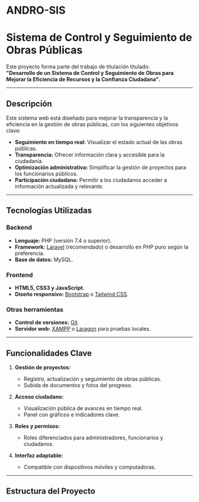 # ANDRO-SIS
# Sistema de Control y Seguimiento de Obras Públicas

Este proyecto forma parte del trabajo de titulación titulado:  
**"Desarrollo de un Sistema de Control y Seguimiento de Obras para Mejorar la Eficiencia de Recursos y la Confianza Ciudadana".**

---

## Descripción

Este sistema web está diseñado para mejorar la transparencia y la eficiencia en la gestión de obras públicas, con los siguientes objetivos clave:  
- **Seguimiento en tiempo real:** Visualizar el estado actual de las obras públicas.  
- **Transparencia:** Ofrecer información clara y accesible para la ciudadanía.  
- **Optimización administrativa:** Simplificar la gestión de proyectos para los funcionarios públicos.  
- **Participación ciudadana:** Permitir a los ciudadanos acceder a información actualizada y relevante.  

---

## Tecnologías Utilizadas

### Backend
- **Lenguaje:** PHP (versión 7.4 o superior).  
- **Framework:** [Laravel](https://laravel.com/) (recomendado) o desarrollo en PHP puro según la preferencia.  
- **Base de datos:** MySQL.  

### Frontend
- **HTML5, CSS3 y JavaScript.**  
- **Diseño responsivo:** [Bootstrap](https://getbootstrap.com/) o [Tailwind CSS](https://tailwindcss.com/).  

### Otras herramientas
- **Control de versiones:** [Git](https://git-scm.com/).  
- **Servidor web:** [XAMPP](https://www.apachefriends.org/) o [Laragon](https://laragon.org/) para pruebas locales.  

---

## Funcionalidades Clave

1. **Gestión de proyectos:**  
   - Registro, actualización y seguimiento de obras públicas.  
   - Subida de documentos y fotos del progreso.  

2. **Acceso ciudadano:**  
   - Visualización pública de avances en tiempo real.  
   - Panel con gráficos e indicadores clave.  

3. **Roles y permisos:**  
   - Roles diferenciados para administradores, funcionarios y ciudadanos.  

4. **Interfaz adaptable:**  
   - Compatible con dispositivos móviles y computadoras.  

---

## Estructura del Proyecto


